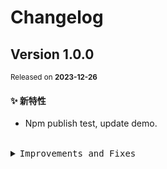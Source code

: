 # Changelog

## Version&nbsp;1.0.0

<sup>Released on **2023-12-26**</sup>

#### ✨ 新特性

- Npm publish test, update demo.

<br/>

<details>
<summary><kbd>Improvements and Fixes</kbd></summary>

#### What's improved

- Npm publish test ([4b87805](https://github.com/LiuYuanhuaG/l-template/commit/4b87805))
- Update demo ([2288c05](https://github.com/LiuYuanhuaG/l-template/commit/2288c05))

</details>
